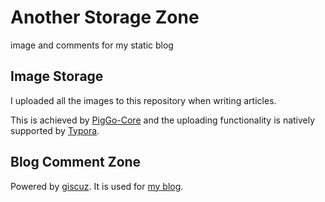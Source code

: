 # Another Storage Zone
image and comments for my static blog

## Image Storage

I uploaded all the images to this repository when writing articles. 

This is achieved by [PigGo-Core](https://github.com/PicGo/PicGo-Core) and the uploading functionality is natively supported by [Typora](https://typora.io/).

## Blog Comment Zone

Powered by [giscuz](https://giscus.app/). It is used for [my blog](https://aturret.space).
